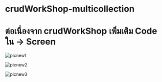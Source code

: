 # crudWorkShop-multicollection

# ต่อเนื่องจาก crudWorkShop เพิ่มเติม Code ใน -> Screen

![picnew1](https://user-images.githubusercontent.com/71175110/204228898-0d8b8fe9-234e-4666-bd73-fbd0ffe8d728.jpg)


![picnew2](https://user-images.githubusercontent.com/71175110/204228884-8e457cab-60e4-4dc2-852f-ac0eb6faa11c.jpg)


![picnew3](https://user-images.githubusercontent.com/71175110/204228896-adf95473-4ccd-4382-8823-69b82d9abfd6.jpg)
